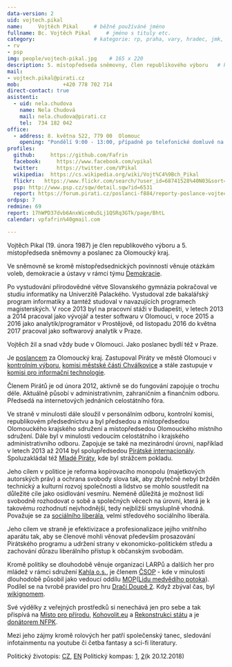 ```yaml
---
data-version: 2
uid: vojtech.pikal
name:     Vojtěch Pikal  	# běžně používáné jméno
fullname: Bc. Vojtěch Pikal  	# jméno s tituly etc.
category:                	# kategorie: rp, praha, vary, hradec, jmk, senat
- rv
- psp
img: people/vojtech-pikal.jpg    # 165 x 220
description: 5. místopředseda sněmovny, člen republikového výboru	# kratký popis, max 160 znaků
mail:
- vojtech.pikal@pirati.cz
mob:			  +420 778 702 714
direct-contact: true
asistenti:
  - uid: nela.chudova
    name: Nela Chudová
    mail: nela.chudova@pirati.cz
    tel:  734 182 042
office: 
  - address: 8. května 522, 779 00  Olomouc
    opening: "Pondělí 9:00 - 13:00, případně po telefonické domluvě na +420 734 182 042 "
profiles:
  github:     https://github.com/Fafrin
  facebook: 	https://www.facebook.com/vpikal
  twitter: 		https://twitter.com/VPikal
  wikipedia:  https://cs.wikipedia.org/wiki/Vojt%C4%9Bch_Pikal
  flickr:	https://www.flickr.com/search/?user_id=68741528%40N03&sort=date-taken-desc&view_all=1&text=vojt%C4%9Bch%20pikal
  psp: http://www.psp.cz/sqw/detail.sqw?id=6531
  report: https://forum.pirati.cz/poslanci-f884/reporty-poslance-vojtecha-pikala-t38965.html
ordpsp: 7
redmine: 69
report: 17hWPD37dvb6AnxWicm0u5Lj1QSRq3GTk/page/BhtL
calendar: vpfafrin%40gmail.com

---
```


Vojtěch Pikal (19. února 1987) je člen republikového výboru a 5. místopředseda sněmovny a poslanec za Olomoucký kraj.

Ve sněmovně se kromě místopředsednických povinností věnuje otázkám voleb, demokracie a ústavy v rámci týmu [Demokracie](/pripoj-se/demokracie/).

Po vystudování přírodovědné větve Slovanského gymnázia pokračoval ve studiu informatiky na Univerzitě Palackého. Vystudoval zde bakalářský program informatiky a tamtéž studoval v navazujících programech magisterských.
V roce 2013 byl na pracovní stáži v Budapešti, v letech 2013 a 2014 pracoval jako vývojář a tester softwaru v Olomouci, v roce 2015 a 2016 jako analytik/programátor v Prostějově, od listopadu 2016 do května 2017 pracoval jako softwarový analytik v Praze.

Vojtěch žil a snad vždy bude v Olomouci. Jako poslanec bydlí též v Praze.

Je [poslancem](http://www.psp.cz/sqw/detail.sqw?id=6531) za Olomoucký kraj. Zastupoval Piráty ve městě Olomouci v [kontrolním výboru](http://www.olomouc.eu/samosprava/zastupitelstvo-mesta/vybory-zastupitelstva-mesta-olomouce), [komisi městské části Chválkovice](http://www.olomouc.eu/samosprava/komise-mestskych-casti/chvalkovice) a stále zastupuje v [komisi pro informační technologie](http://www.olomouc.eu/samosprava/odborne-komise-rady-mesta/komise-pro-informacni-technologie).

Členem Pirátů je od února 2012, aktivně se do fungování zapojuje o trochu déle.
Aktuálně působí v administrativním, zahraničním a finančním odboru.
Předsedá na internetových jednáních celostátního fóra.

Ve straně v minulosti dále sloužil v personálním odboru, kontrolní komisi, republikovém předsednictvu a byl předsedou a místopředsedou Olomouckého krajského sdružení a místopředsedou Olomouckého místního sdružení. Dále byl v minulosti vedoucím celostátního i krajského administrativního odboru.
Zapojuje se také na mezinárodní úrovni, například v letech 2013 až 2014 byl spolupředsedou [Pirátské internacionály](https://pp-international.net/).
Spoluzakládal též [Mladé Piráty](https://wiki.pirati.cz/mladi/start), kde byl strážcem pokladu.

Jeho cílem v politice je reforma kopírovacího monopolu (majetkových autorských práv) a ochrana svobody slova tak, aby zbytečně nebyl bržděn technický a kulturní rozvoj společnosti a lidstvo se mohlo soustředit na důležité cíle jako osidlování vesmíru. Neméně důležitá je možnost lidí svobodně rozhodovat o sobě a společných věcech na úrovni, která je k takovému rozhodnutí nejvhodnější, tedy nejbližší smysluplně vhodná. Považuje se za [sociálního liberála](https://en.wikipedia.org/wiki/Social_liberalism), velmi středového sociálního liberála.

Jeho cílem ve straně je efektivizace a profesionalizace jejího vnitřního aparátu tak, aby se členové mohli věnovat především prosazování Pirátského programu a udržení strany v ekonomicko-politickém středu a zachování důrazu liberálního přístup k občanským svobodám.

Kromě politiky se dlouhodobě věnuje organizaci LARPů a dalších her pro mládež v rámci sdružení [Kahla o.s.](http://www.kahla.cz/), je členem [ČSOP](http://www.csop.cz/) - kde v minulosti dlouhodobě působil jako vedoucí oddílu [MOP](http://www.emop.cz/)([Lidu medvědího potoka](http://www.moplmp.cz/)). Podílel se na tvrobě pravidel pro hru [Dračí Doupě 2](http://drd2.cz/). Když zbýval čas, byl [wikignomem](https://cs.wikipedia.org/wiki/Wikipedista:Fafrin).

Své výdělky z veřejných prostředků si nenechává jen pro sebe a tak přispívá na [Místo pro přírodu](http://www.mistoproprirodu.cz/), [Kohovolit.eu](http://kohovolit.eu/) a [Rekonstrukci státu](http://www.rekonstrukcestatu.cz/cs) a je [donátorem NFPK](http://www.nfpk.cz/cz/donatori-12).

Mezi jeho zájmy kromě rolových her patří společenský tanec, sledování infotainmentu na youtube či četba fantasy a sci-fi literatury.

Politický životopis: [CZ](https://drive.google.com/open?id=1MqZBzVIY1cutx9pPjL_BmXMP59A1aA-Wn4pCgcfdsSU), [EN](https://drive.google.com/open?id=1XM-kVr4KdxhI8UMS5i5_0h_6Oek-ije_444iOGLaYgw)
Politický kompas: [1](https://interaktivni.rozhlas.cz/data/polkviz/results.html?e=54.3&d=57.4&g=71.9&s=71.9), [2](https://www.politicalcompass.org/yourpoliticalcompass?ec=-0.25&soc=-5.13)(k 20.12.2018)
